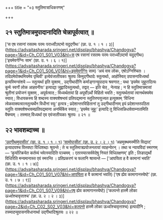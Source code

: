 +++
title = "०३ स्तुतिमात्राधिकरणम्"

+++

## २१ स्तुतिमात्रमुपादानादिति चेन्नापूर्वत्वात् ॥

[‘स एष रसानां रसतमः परमः परार्ध्योऽष्टमो यदुद्गीथः’ (छा. उ. १ । १ । ३)](https://advaitasharada.sringeri.net/display/bhashya/Chandogya?page=1&id=Ch_C01_S01_V03&hl=स एष रसानां रसतमः परमः परार्ध्योऽष्टमो यदुद्गीथः) [‘इयमेवर्गग्निः साम’ (छा. उ. १ । ६ । १)](https://advaitasharada.sringeri.net/display/bhashya/Chandogya?page=1&id=Ch_C01_S06_V01&hl=इयमेवर्गग्निः साम) ‘अयं वाव लोकः, एषोऽग्निश्चितः । तदिदमेवोक्थमियमेव पृथिवी’ इत्येवंजातीयकाः श्रुतयः किमुद्गीथादेः स्तुत्यर्थाः, आहोस्वित् उपासनाविध्यर्था इत्यस्मिन्संशये — स्तुत्यर्था इति युक्तम् , उद्गीथादीनि कर्माङ्गान्युपादाय श्रवणात् ; यथा ‘इयमेव जुहूरादित्यः कूर्मः स्वर्गो लोक आहवनीयः’ इत्याद्या जुह्वादिस्तुत्यर्थाः, तद्वत् — इति चेत् , नेत्याह ; न हि स्तुतिमात्रमासां श्रुतीनां प्रयोजनं युक्तम् , अपूर्वत्वात् ; विध्यर्थतायां हि अपूर्वोऽर्थो विहितो भवति ; स्तुत्यर्थतायां त्वानर्थक्यमेव स्यात् ; विधायकस्य हि शब्दस्य वाक्यशेषभावं प्रतिपद्यमाना स्तुतिरुपयुज्यत इत्युक्तम् ‘विधिना त्वेकवाक्यत्वात्स्तुत्यर्थेन विधीनां स्युः’ इत्यत्र ; प्रदेशान्तरविहितानां तु उद्गीथादीनाम् इयं प्रदेशान्तरपठिता स्तुतिः वाक्यशेषभावमप्रतिपद्यमाना अनर्थिकैव स्यात् ; ‘इयमेव जुहूः’ इत्यादि तु विधिसन्निधावेवाम्नातमिति वैषम्यम् । तस्मात् विध्यर्था एव एवंजातीयकाः श्रुतयः ॥ २१ ॥

## २२ भावशब्दाच्च ॥

[‘उद्गीथमुपासीत’ (छा. उ. १ । १ । १)](https://advaitasharada.sringeri.net/display/bhashya/Chandogya?page=1&id=Ch_C01_S01_V01&hl=उद्गीथमुपासीत) [‘सामोपासीत’ (छा. उ. २ । २ । १)](https://advaitasharada.sringeri.net/display/bhashya/Chandogya?page=2&id=Ch_C02_S02_V01&hl=सामोपासीत) ‘अहमुक्थमस्मीति विद्यात्’ इत्यादयश्च विस्पष्टा विधिशब्दाः श्रूयन्ते ; ते च स्तुतिमात्रप्रयोजनतायां व्याहन्येरन् । तथा च न्यायविदां स्मरणम् — ‘कुर्यात्क्रियेत कर्तव्यं भवेत्स्यादिति पञ्चमम् । एतत्स्यात्सर्ववेदेषु नियतं विधिलक्षणम्’ इति ; लिङाद्यर्थो विधिरिति मन्यमानास्त एवं स्मरन्ति । प्रतिप्रकरणं च फलानि श्राव्यन्ते — [‘आपयिता ह वै कामानां भवति’ (छा. उ. १ । १ । ७)](https://advaitasharada.sringeri.net/display/bhashya/Chandogya?page=1&id=Ch_C01_S01_V07&hl=आपयिता ह वै कामानां भवति) [‘एष ह्येव कामागानस्येष्टे’ (छा. उ. १ । ७ । ९)](https://advaitasharada.sringeri.net/display/bhashya/Chandogya?page=1&id=Ch_C01_S07_V09&hl=एष ह्येव कामागानस्येष्टे) [‘कल्पन्ते हास्मै लोका ऊर्ध्वाश्चावृत्ताश्च’ (छा. उ. २ । २ । ३)](https://advaitasharada.sringeri.net/display/bhashya/Chandogya?page=2&id=Ch_C02_S02_V03&hl=कल्पन्ते हास्मै लोका ऊर्ध्वाश्चावृत्ताश्च) इत्यादीनि ; तस्मादप्युपासनविधानार्था उद्गीथादिश्रुतयः ॥ २२ ॥
